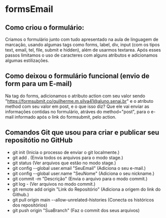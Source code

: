 
# formsEmail



## Como criou o formulário:

Criamos o formulário junto com tudo apresentado na aula de linguagem de marcação, usando algumas tags como forms, label, div, input (com os tipos text, email, tel, file, submit e hidden), além de usarmos textarea. Após esses passos limitamos o uso de caracteres com alguns atributos e adicionamos algumas estilizações.

## Como deixou o formulário funcional (envio de form para um E-mail)

Na tag do forms, adicionamos o atributo action com seu valor sendo "https://formsubmit.co/guilherme.m.silva41@aluno.senai.br" e o atributo method com seu valor em post, e o que isso diz? Que ele vai enviar as informações contidas no formulário, atráves do method="post", para o e-mail informado após o link do formsubmit, pelo action.



## Comandos Git que usou para criar e publicar seu repositótio no GitHub


 - git init (Inicia o processo de enviar o git localmente.)
 - git add . (Envia todos os arquivos para o modo stage.)
 - git status (Ver arquivos que estão no modo stage.)
 - git config --global user.email "SeuEmail" (Adiciona o seu e-mail.)
 - git config --global user.name "SeuNome" (Adiciona o seu nickname.)
 - git commit -m "Descrição" (Envia o arquivo para o modo commit.)
 - git log - (Ver arquivos no modo commit.)
 - git remote add origin "Link do Repositório" (Adiciona a origem do link do Github.)
 - git pull origin main --allow-unrelated-histories (Conecta os históricos dos repositórios)
 - git push origin "SuaBranch" (Faz o commit dos seus arquivos)
